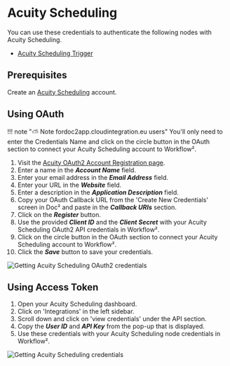 # Acuity Scheduling

You can use these credentials to authenticate the following nodes with Acuity Scheduling.
- [Acuity Scheduling Trigger](/workflow/integrations/trigger-nodes/workflow-nodes-base.acuitySchedulingTrigger/)

## Prerequisites

Create an [Acuity Scheduling](https://acuityscheduling.com/) account.

## Using OAuth

!!! note "⛅️ Note fordoc2app.cloudintegration.eu users"
    You'll only need to enter the Credentials Name and click on the circle button in the OAuth section to connect your Acuity Scheduling account to Workflow².


1. Visit the [Acuity OAuth2 Account Registration page](https://acuityscheduling.com/oauth2/register).
2. Enter a name in the ***Account Name*** field.
3. Enter your email address in the ***Email Address*** field.
4. Enter your URL in the ***Website*** field.
5. Enter a description in the ***Application Description*** field.
6. Copy your OAuth Callback URL from the 'Create New Credentials' screen in Doc² and paste in the ***Callback URIs*** section.
7. Click on the ***Register*** button.
8. Use the provided ***Client ID*** and the ***Client Secret*** with your Acuity Scheduling OAuth2 API credentials in Workflow².
9. Click on the circle button in the OAuth section to connect your Acuity Scheduling account to Workflow².
10. Click the ***Save*** button to save your credentials.

![Getting Acuity Scheduling OAuth2 credentials](/_images/integrations/credentials/acuityscheduling/using-oauth.gif)


## Using Access Token

1. Open your Acuity Scheduling dashboard.
2. Click on 'Integrations' in the left sidebar.
3. Scroll down and click on 'view credentials' under the API section.
4. Copy the ***User ID*** and ***API Key*** from the pop-up that is displayed.
5. Use these credentials with your Acuity Scheduling node credentials in Workflow².

![Getting Acuity Scheduling credentials](/_images/integrations/credentials/acuityscheduling/using-access-token.gif)
